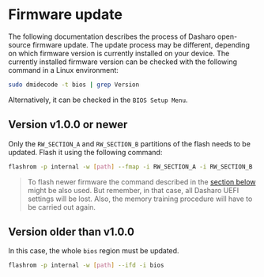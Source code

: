 # Firmware update

The following documentation describes the process of Dasharo open-source
firmware update. The update process may be different, depending on which
firmware version is currently installed on your device. The currently installed
firmware version can be checked with the following command in a Linux
environment:

```bash
sudo dmidecode -t bios | grep Version
```

Alternatively, it can be checked in the `BIOS Setup Menu`.

## Version v1.0.0 or newer

Only the `RW_SECTION_A` and `RW_SECTION_B` partitions of the flash needs to be
updated. Flash it using the following command:

```bash
flashrom -p internal -w [path] --fmap -i RW_SECTION_A -i RW_SECTION_B
```

> To flash newer firmware the command described in the
[section below](#version-older-than-v100) might be also used. But remember,
in that case, all Dasharo UEFI settings will be lost. Also, the memory training
procedure will have to be carried out again.

## Version older than v1.0.0

In this case, the whole `bios` region must be updated.

```bash
flashrom -p internal -w [path] --ifd -i bios
```
